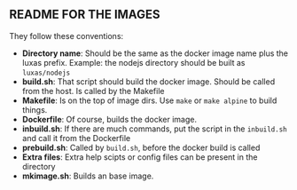 ## README FOR THE IMAGES ##

They follow these conventions:

- **Directory name**: Should be the same as the docker image name plus the luxas prefix. Example: the nodejs directory should be built as `luxas/nodejs`
- **build.sh**: That script should build the docker image. Should be called from the host. Is called by the Makefile
- **Makefile**: Is on the top of image dirs. Use `make` or `make alpine` to build things.
- **Dockerfile**: Of course, builds the docker image.
- **inbuild.sh**: If there are much commands, put the script in the `inbuild.sh` and call it from the Dockerfile
- **prebuild.sh**: Called by `build.sh`, before the docker build is called
- **Extra files**: Extra help scipts or config files can be present in the directory
- **mkimage.sh**: Builds an base image.